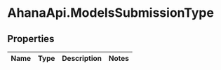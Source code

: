 # AhanaApi.ModelsSubmissionType

## Properties
Name | Type | Description | Notes
------------ | ------------- | ------------- | -------------


